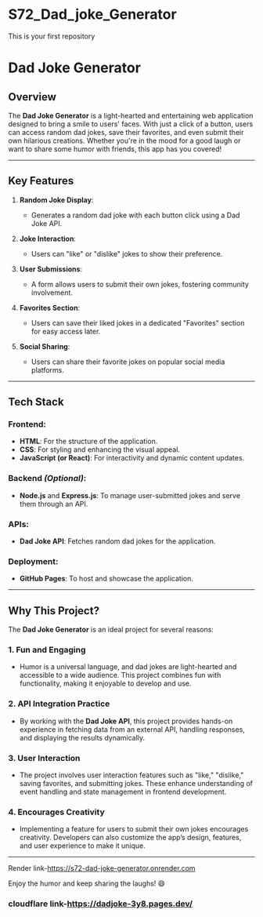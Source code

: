 # S72_Dad_joke_Generator
This is your first repository

# **Dad Joke Generator**

## **Overview**

The **Dad Joke Generator** is a light-hearted and entertaining web application designed to bring a smile to users' faces. With just a click of a button, users can access random dad jokes, save their favorites, and even submit their own hilarious creations. Whether you're in the mood for a good laugh or want to share some humor with friends, this app has you covered!

---

## **Key Features**

1. **Random Joke Display**:
   - Generates a random dad joke with each button click using a Dad Joke API.
   
2. **Joke Interaction**:
   - Users can "like" or "dislike" jokes to show their preference.

3. **User Submissions**:
   - A form allows users to submit their own jokes, fostering community involvement.

4. **Favorites Section**:
   - Users can save their liked jokes in a dedicated "Favorites" section for easy access later.

5. **Social Sharing**:
   - Users can share their favorite jokes on popular social media platforms.

---

## **Tech Stack**

### **Frontend**:
- **HTML**: For the structure of the application.
- **CSS**: For styling and enhancing the visual appeal.
- **JavaScript (or React)**: For interactivity and dynamic content updates.

### **Backend** *(Optional)*:
- **Node.js** and **Express.js**: To manage user-submitted jokes and serve them through an API.

### **APIs**:
- **Dad Joke API**: Fetches random dad jokes for the application.

### **Deployment**:
- **GitHub Pages**: To host and showcase the application.

---
## **Why This Project?**

The **Dad Joke Generator** is an ideal project for several reasons:

### **1. Fun and Engaging**
- Humor is a universal language, and dad jokes are light-hearted and accessible to a wide audience. This project combines fun with functionality, making it enjoyable to develop and use.

### **2. API Integration Practice**
- By working with the **Dad Joke API**, this project provides hands-on experience in fetching data from an external API, handling responses, and displaying the results dynamically.

### **3. User Interaction**
- The project involves user interaction features such as "like," "dislike," saving favorites, and submitting jokes. These enhance understanding of event handling and state management in frontend development.

### **4. Encourages Creativity**
- Implementing a feature for users to submit their own jokes encourages creativity. Developers can also customize the app’s design, features, and user experience to make it unique.

---
Render link-https://s72-dad-joke-generator.onrender.com


Enjoy the humor and keep sharing the laughs! 😄


### cloudflare link-https://dadjoke-3y8.pages.dev/